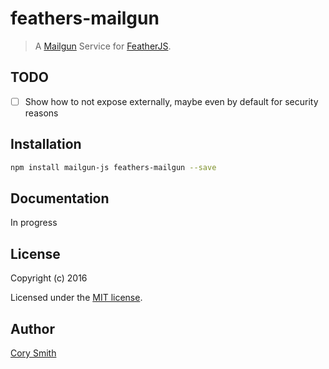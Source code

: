 # feathers-mailgun

> A [Mailgun](https://www.mailgun.com) Service for [FeatherJS](https://github.com/feathersjs).

## TODO
- [ ] Show how to not expose externally, maybe even by default for security reasons
 

## Installation

```bash
npm install mailgun-js feathers-mailgun --save
```

## Documentation

In progress


## License

Copyright (c) 2016

Licensed under the [MIT license](LICENSE).


## Author

[Cory Smith](https://github.com/corymsmith)
